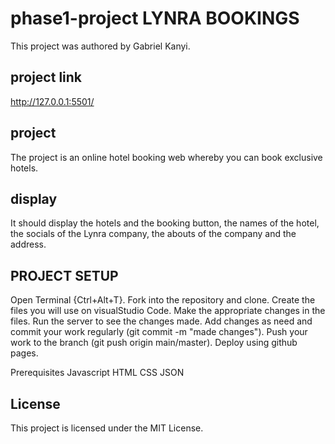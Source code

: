 # phase1-project LYNRA BOOKINGS
This project was authored by Gabriel Kanyi.
## project link
http://127.0.0.1:5501/

## project
The project is an online hotel booking web whereby you can book exclusive hotels.

## display
It should display the hotels and the booking button, the names of the hotel, the socials of the Lynra company, the abouts of the company and the address.

## PROJECT SETUP
Open Terminal {Ctrl+Alt+T}.
Fork into the repository and clone.
Create the files you will use on visualStudio Code.
Make the appropriate changes in the files.
Run the server to see the changes made.
Add changes as need and commit your work regularly (git commit -m "made changes").
Push your work to the branch (git push origin main/master).
Deploy using github pages.

Prerequisites
Javascript
HTML
CSS
JSON

## License
This project is licensed under the MIT License.
